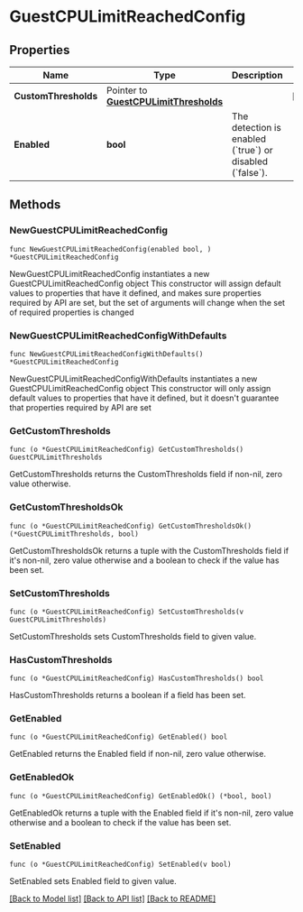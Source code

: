 # GuestCPULimitReachedConfig

## Properties

Name | Type | Description | Notes
------------ | ------------- | ------------- | -------------
**CustomThresholds** | Pointer to [**GuestCPULimitThresholds**](GuestCPULimitThresholds.md) |  | [optional] 
**Enabled** | **bool** | The detection is enabled (&#x60;true&#x60;) or disabled (&#x60;false&#x60;). | 

## Methods

### NewGuestCPULimitReachedConfig

`func NewGuestCPULimitReachedConfig(enabled bool, ) *GuestCPULimitReachedConfig`

NewGuestCPULimitReachedConfig instantiates a new GuestCPULimitReachedConfig object
This constructor will assign default values to properties that have it defined,
and makes sure properties required by API are set, but the set of arguments
will change when the set of required properties is changed

### NewGuestCPULimitReachedConfigWithDefaults

`func NewGuestCPULimitReachedConfigWithDefaults() *GuestCPULimitReachedConfig`

NewGuestCPULimitReachedConfigWithDefaults instantiates a new GuestCPULimitReachedConfig object
This constructor will only assign default values to properties that have it defined,
but it doesn't guarantee that properties required by API are set

### GetCustomThresholds

`func (o *GuestCPULimitReachedConfig) GetCustomThresholds() GuestCPULimitThresholds`

GetCustomThresholds returns the CustomThresholds field if non-nil, zero value otherwise.

### GetCustomThresholdsOk

`func (o *GuestCPULimitReachedConfig) GetCustomThresholdsOk() (*GuestCPULimitThresholds, bool)`

GetCustomThresholdsOk returns a tuple with the CustomThresholds field if it's non-nil, zero value otherwise
and a boolean to check if the value has been set.

### SetCustomThresholds

`func (o *GuestCPULimitReachedConfig) SetCustomThresholds(v GuestCPULimitThresholds)`

SetCustomThresholds sets CustomThresholds field to given value.

### HasCustomThresholds

`func (o *GuestCPULimitReachedConfig) HasCustomThresholds() bool`

HasCustomThresholds returns a boolean if a field has been set.

### GetEnabled

`func (o *GuestCPULimitReachedConfig) GetEnabled() bool`

GetEnabled returns the Enabled field if non-nil, zero value otherwise.

### GetEnabledOk

`func (o *GuestCPULimitReachedConfig) GetEnabledOk() (*bool, bool)`

GetEnabledOk returns a tuple with the Enabled field if it's non-nil, zero value otherwise
and a boolean to check if the value has been set.

### SetEnabled

`func (o *GuestCPULimitReachedConfig) SetEnabled(v bool)`

SetEnabled sets Enabled field to given value.



[[Back to Model list]](../README.md#documentation-for-models) [[Back to API list]](../README.md#documentation-for-api-endpoints) [[Back to README]](../README.md)


